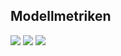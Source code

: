 ## Modellmetriken
![](https://asset.cml.dev/65615a01b2e9dacbbeb1094bfff5adcb350e5e9f?cml=png)
![](https://asset.cml.dev/018f1aaac40a2df5ffd99526c79b1d5b3d3bbcf1?cml=png)
![](https://asset.cml.dev/fb330b47da606f633013a76774d58961234cb7af?cml=png)
